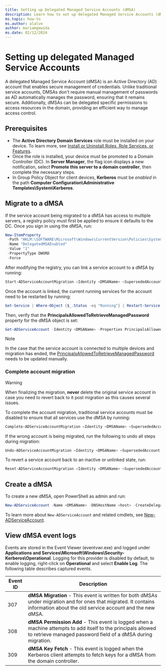 ```yaml
---
title: Setting up Delegated Managed Service Accounts (dMSA)
description: Learn how to set up delegated Managed Service Accounts (dMSA) in Windows Server Insiders Preview to ensure device credentials isolation in Active Directory.
ms.topic: how-to
ms.author: alalve
author: mariamgewida
ms.date: 02/12/2024
---
```


# Setting up delegated Managed Service Accounts

A delegated Managed Service Account (dMSA) is an Active Directory (AD) account that enables secure management of credentials. Unlike traditional service accounts, DMSAs don't require manual management of passwords as AD automatically manages the password, ensuring that it remains secure. Additionally, dMSAs can be delegated specific permissions to access resources in the domain, providing an efficient way to manage access control.

## Prerequisites

- The **Active Directory Domain Services** role must be installed on your device. To learn more, see [Install or Uninstall Roles, Role Services, or Features](/windows-server/administration/server-manager/install-or-uninstall-roles-role-services-or-features).
- Once the role is installed, your device must be promoted to a Domain Controller (DC). In **Server Manager**, the flag icon displays a new notification, select **Promote this server to a domain controller**, then complete the necessary steps.
- In Group Policy Object for client devices, **Kerberos** must be _enabled_ in the path **Computer Configuration\Administrative Templates\System\Kerberos**.

## Migrate to a dMSA

If the service account being migrated to a dMSA has access to multiple servers, a registry policy must first be applied to ensure it defaults to the DC. Once you sign in using the dMSA, run:

```powershell
New-ItemProperty
 -Path "HKLM:\SOFTWARE\Microsoft\Windows\CurrentVersion\Policies\System\Kerberos\Parameters" 
 -Name "DelegatedMSAEnabled"
 -Value "1"
 -PropertyType DWORD
 -Force
```

After modifying the registry, you can link a service account to a dMSA by running:

```powershell
Start-ADServiceAccountMigration –Identity <DMSAName> –SupersededAccount <DN of service account>
```

Once the account is linked, the current running services for the account need to be restarted by running:

```powershell
Get-Service | Where-Object {$_.Status -eq "Running"} | Restart-Service
```

Then, verify that the **PrincipalsAllowedToRetrieveManagedPassword** property for the dMSA object is set:

```powershell
Get-ADServiceAccount -Identity <DMSAName> -Properties PrincipalsAllowedToRetrieveManagedPassword
```

> [!NOTE]
> In the case that the service account is connected to multiple devices and migration has ended, the [PrincipalsAllowedToRetrieveManagedPassword](/powershell/module/activedirectory/set-adserviceaccount?view=windowsserver2022-ps#example-3-set-the-principals-allowed-to-retrieve-the-password-for-an-msa) needs to be updated manually.

### Complete account migration

> [!WARNING]
> When finalizing the migration, **never** delete the original service account in case you need to revert back to it post migration as this causes several issues.

To complete the account migration, traditional service accounts must be disabled to ensure that all services use the dMSA by running:

```powershell
Complete-ADServiceAccountMigration –Identity <DMSAName> –SupersededAccount <DN of service account>
```

If the wrong account is being migrated, run the following to undo all steps during migration:

```powershell
Undo-ADServiceAccountMigration –Identity <DMSAName> –SupersededAccount <DN of service account>
```

To revert a service account back to an inactive or unlinked state, run:

```powershell
Reset-ADServiceAccountMigration –Identity <DMSAName> –SupersededAccount <DN of service account>
```

## Create a dMSA

To create a new dMSA, open PowerShell as admin and run:

```powershell
New-ADServiceAccount -Name <DMSAName> -DNSHostName <host> -CreateDelegatedServiceAccount -KerberosEncryptionType AES256
```

To learn more about `New-ADServiceAccount` and related cmdlets, see [New-ADServiceAccount](/powershell/module/activedirectory/new-adserviceaccount?view=windowsserver2022-ps).

## View dMSA event logs

Events are stored in the Event Viewer (eventvwr.exe) and logged under **Applications and Services\Microsoft\Windows\Security-Kerberos\Operational**. Logging for this provider is disabled by default, to enable logging, right-click on **Operational** and select **Enable Log**. The following table describes captured events.

|Event ID|Description|
|-|-|
|307| **dMSA Migration** - This event is written for both dMSAs under migration and for ones that migrated. It contains information about the old service account and the new dMSA.|
|308| **dMSA Permission Add** - This event is logged when a machine attempts to add itself to the principals allowed to retrieve managed password field of a dMSA during migration.|
|309| **dMSA Key Fetch** - This event is logged when the Kerberos client attempts to fetch keys for a dMSA from the domain controller.|
